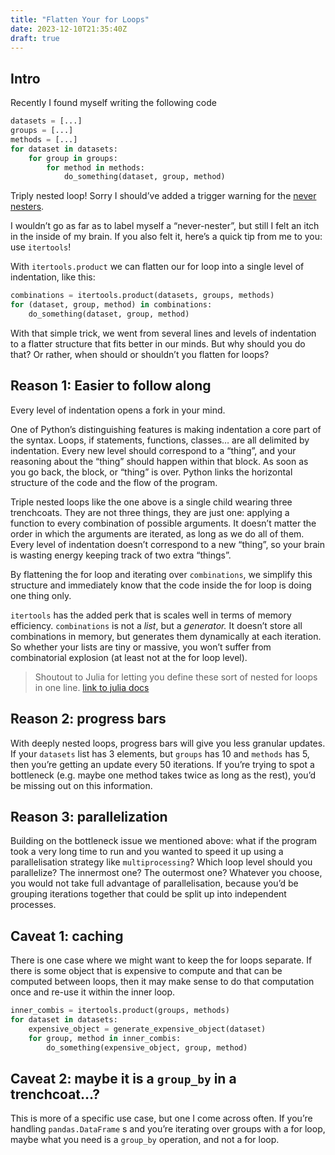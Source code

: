 ```yaml
---
title: "Flatten Your for Loops"
date: 2023-12-10T21:35:40Z
draft: true
---
```



## Intro

Recently I found myself  writing the following code

```python
datasets = [...]
groups = [...]
methods = [...]
for dataset in datasets:
	for group in groups:
		for method in methods:
			do_something(dataset, group, method)
```

Triply nested loop!
Sorry I should’ve added a trigger warning for the 
[never nesters](https://www.youtube.com/watch?v=CFRhGnuXG-4&t=79s&pp=ygUMbmV2ZXIgbmVzdGVy).

I wouldn’t go as far as to label myself a “never-nester”,
but still I felt an itch in the inside of my brain.
If you also felt it, here’s a quick tip from me to you: use `itertools`!

With `itertools.product` we can flatten our for loop into a single level of indentation, like this:

```python
combinations = itertools.product(datasets, groups, methods)
for (dataset, group, method) in combinations:
	do_something(dataset, group, method)
```

With that simple trick, we went from several lines and levels of indentation 
to a flatter structure that fits better in our minds.
But why should you do that? Or rather, when should or shouldn’t you flatten for loops?

## Reason 1: Easier to follow along

Every level of indentation opens a fork in your mind.

One of Python’s distinguishing features is making indentation a core part of the syntax.
Loops, if statements, functions, classes… are all delimited by indentation.
Every new level should correspond to a “thing”,
and your reasoning about the “thing” should happen within that block.
As soon as you go back, the block, or “thing” is over.
Python links the horizontal structure of the code and the flow of the program. 

Triple nested loops like the one above is a single child wearing three trenchcoats.
They are not three things, they are just one:
applying a function to every combination of possible arguments.
It doesn’t matter the order in which the arguments are iterated, as long as we do all of them.
Every level of indentation doesn’t correspond to a new “thing”,
so your brain is wasting energy keeping track of two extra “things”.

By flattening the for loop and iterating over `combinations`,
we simplify this structure and immediately know that the code inside 
the for loop is doing one thing only. 

`itertools` has the added perk that is scales well in terms of memory efficiency.
`combinations` is not a *list*, but a *generator.*
It doesn’t store all combinations in memory,
but generates them dynamically at each iteration.
So whether your lists are tiny or massive, you won’t suffer from combinatorial explosion 
(at least not at the for loop level).

>  Shoutout to Julia for letting you define these sort of nested for loops in one line.
[link to julia docs](https://docs.julialang.org/en/v1/manual/control-flow/#man-loops)

## Reason 2: progress bars

With deeply nested loops, progress bars will give you less granular updates.
If your `datasets` list has 3 elements, but `groups` has 10 and `methods` has 5,
then you’re getting an update every 50 iterations.
If you’re trying to spot a bottleneck 
(e.g. maybe one method takes twice as long as the rest),
you’d be missing out on this information.

## Reason 3: parallelization

Building on the bottleneck issue we mentioned above:
what if the program took a very long time to run and you wanted to speed it up 
using a parallelisation strategy like `multiprocessing`?
Which loop level should you parallelize? The innermost one?
The outermost one? Whatever you choose, you would not take full advantage of parallelisation,
because you’d be grouping iterations together that could be split up into independent processes.

## Caveat 1: caching

There is one case where we might want to keep the for loops separate.
If there is some object that is expensive to compute and that can be computed between loops,
then it may make sense to do that computation once and re-use it within the inner loop. 

```python
inner_combis = itertools.product(groups, methods)
for dataset in datasets:
	expensive_object = generate_expensive_object(dataset)
	for group, method in inner_combis:
		do_something(expensive_object, group, method)
```

## Caveat 2: maybe it is a `group_by` in a trenchcoat…?

This is more of a specific use case, but one I come across often.
If you’re handling `pandas.DataFrame` s and you’re iterating over groups with a for loop,
maybe what you need is a `group_by` operation, and not a for loop.

